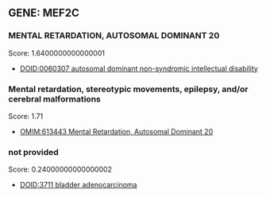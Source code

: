 
## GENE: MEF2C

### MENTAL RETARDATION, AUTOSOMAL DOMINANT 20

Score: 1.6400000000000001

 * [DOID:0060307 autosomal dominant non-syndromic intellectual disability](http://beta.monarchinitiative.org/disease/DOID:0060307)

### Mental retardation, stereotypic movements, epilepsy, and/or cerebral malformations

Score: 1.71

 * [OMIM:613443 Mental Retardation, Autosomal Dominant 20](http://beta.monarchinitiative.org/disease/OMIM:613443)

### not provided

Score: 0.24000000000000002

 * [DOID:3711 bladder adenocarcinoma](http://beta.monarchinitiative.org/disease/DOID:3711)
